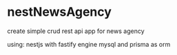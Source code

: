 # nestNewsAgency
create simple crud rest api app for news agency

using:
nestjs with fastify engine
mysql and prisma as orm
